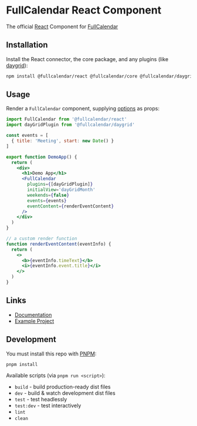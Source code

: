 
# FullCalendar React Component

The official [React](https://reactjs.org/) Component for [FullCalendar](https://fullcalendar.io)

## Installation

Install the React connector, the core package, and any plugins (like [daygrid](https://fullcalendar.io/docs/month-view)):

```sh
npm install @fullcalendar/react @fullcalendar/core @fullcalendar/daygrid
```

## Usage

Render a `FullCalendar` component, supplying [options](https://fullcalendar.io/docs#toc) as props:

```jsx
import FullCalendar from '@fullcalendar/react'
import dayGridPlugin from '@fullcalendar/daygrid'

const events = [
  { title: 'Meeting', start: new Date() }
]

export function DemoApp() {
  return (
    <div>
      <h1>Demo App</h1>
      <FullCalendar
        plugins={[dayGridPlugin]}
        initialView='dayGridMonth'
        weekends={false}
        events={events}
        eventContent={renderEventContent}
      />
    </div>
  )
}

// a custom render function
function renderEventContent(eventInfo) {
  return (
    <>
      <b>{eventInfo.timeText}</b>
      <i>{eventInfo.event.title}</i>
    </>
  )
}
```

## Links

- [Documentation](https://fullcalendar.io/docs/react)
- [Example Project](https://github.com/fullcalendar/fullcalendar-examples/tree/main/react)

## Development

You must install this repo with [PNPM](https://pnpm.io/):

```
pnpm install
```

Available scripts (via `pnpm run <script>`):

- `build` - build production-ready dist files
- `dev` - build & watch development dist files
- `test` - test headlessly
- `test:dev` - test interactively
- `lint`
- `clean`
